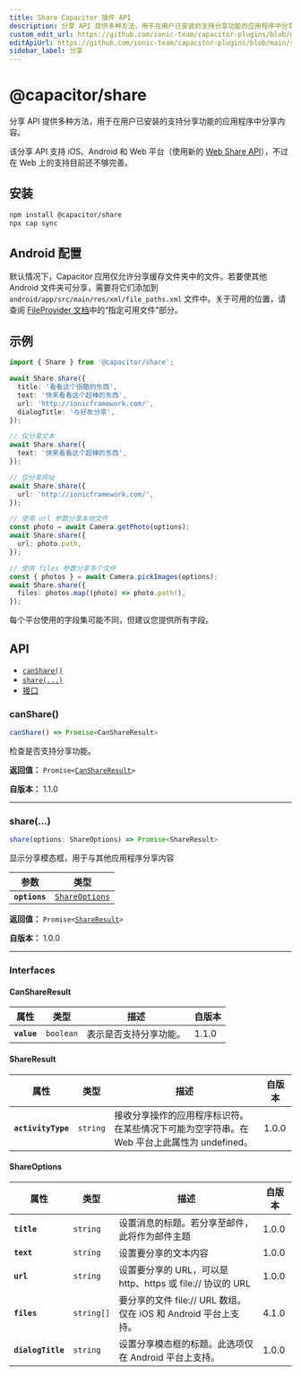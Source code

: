 ```yaml
---
title: Share Capacitor 插件 API
description: 分享 API 提供多种方法，用于在用户已安装的支持分享功能的应用程序中分享内容。
custom_edit_url: https://github.com/ionic-team/capacitor-plugins/blob/main/share/README.md
editApiUrl: https://github.com/ionic-team/capacitor-plugins/blob/main/share/src/definitions.ts
sidebar_label: 分享
---
```


# @capacitor/share

分享 API 提供多种方法，用于在用户已安装的支持分享功能的应用程序中分享内容。

该分享 API 支持 iOS、Android 和 Web 平台（使用新的 [Web Share API](https://web.dev/web-share/)），不过在 Web 上的支持目前还不够完善。

## 安装

```bash
npm install @capacitor/share
npx cap sync
```

## Android 配置

默认情况下，Capacitor 应用仅允许分享缓存文件夹中的文件。若要使其他 Android 文件夹可分享，需要将它们添加到 `android/app/src/main/res/xml/file_paths.xml` 文件中。关于可用的位置，请查阅 [FileProvider 文档](https://developer.android.com/reference/androidx/core/content/FileProvider)中的“指定可用文件”部分。

## 示例

```typescript
import { Share } from '@capacitor/share';

await Share.share({
  title: '看看这个很酷的东西',
  text: '快来看看这个超棒的东西',
  url: 'http://ionicframework.com/',
  dialogTitle: '与好友分享',
});

// 仅分享文本
await Share.share({
  text: '快来看看这个超棒的东西',
});

// 仅分享网址
await Share.share({
  url: 'http://ionicframework.com/',
});

// 使用 url 参数分享本地文件
const photo = await Camera.getPhoto(options);
await Share.share({
  url: photo.path,
});

// 使用 files 参数分享多个文件
const { photos } = await Camera.pickImages(options);
await Share.share({
  files: photos.map((photo) => photo.path!),
});
```

每个平台使用的字段集可能不同，但建议您提供所有字段。

## API

<docgen-index>

- [`canShare()`](#canshare)
- [`share(...)`](#share)
- [接口](#interfaces)

</docgen-index>

<docgen-api>
<!--Update the source file JSDoc comments and rerun docgen to update the docs below-->

### canShare()

```typescript
canShare() => Promise<CanShareResult>
```

检查是否支持分享功能。

**返回值：** <code>Promise&lt;<a href="#canshareresult">CanShareResult</a>&gt;</code>

**自版本：** 1.1.0

---

### share(...)

```typescript
share(options: ShareOptions) => Promise<ShareResult>
```

显示分享模态框，用于与其他应用程序分享内容

| 参数          | 类型                                                  |
| ------------- | ----------------------------------------------------- |
| **`options`** | <code><a href="#shareoptions">ShareOptions</a></code> |

**返回值：** <code>Promise&lt;<a href="#shareresult">ShareResult</a>&gt;</code>

**自版本：** 1.0.0

---

### Interfaces

#### CanShareResult

| 属性        | 类型                 | 描述                   | 自版本 |
| ----------- | -------------------- | ---------------------- | ------ |
| **`value`** | <code>boolean</code> | 表示是否支持分享功能。 | 1.1.0  |

#### ShareResult

| 属性               | 类型                | 描述                                                                                        | 自版本 |
| ------------------ | ------------------- | ------------------------------------------------------------------------------------------- | ------ |
| **`activityType`** | <code>string</code> | 接收分享操作的应用程序标识符。在某些情况下可能为空字符串。在 Web 平台上此属性为 undefined。 | 1.0.0  |

#### ShareOptions

| 属性              | 类型                  | 描述                                                            | 自版本 |
| ----------------- | --------------------- | --------------------------------------------------------------- | ------ |
| **`title`**       | <code>string</code>   | 设置消息的标题。若分享至邮件，此将作为邮件主题                  | 1.0.0  |
| **`text`**        | <code>string</code>   | 设置要分享的文本内容                                            | 1.0.0  |
| **`url`**         | <code>string</code>   | 设置要分享的 URL，可以是 http、https 或 file:// 协议的 URL      | 1.0.0  |
| **`files`**       | <code>string[]</code> | 要分享的文件 file:// URL 数组。仅在 iOS 和 Android 平台上支持。 | 4.1.0  |
| **`dialogTitle`** | <code>string</code>   | 设置分享模态框的标题。此选项仅在 Android 平台上支持。           | 1.0.0  |

</docgen-api>
